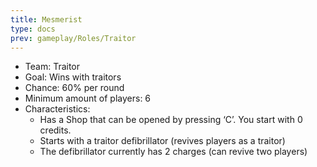 ```yaml
---
title: Mesmerist
type: docs
prev: gameplay/Roles/Traitor
---
```


- Team: Traitor
- Goal: Wins with traitors
- Chance: 60% per round
- Minimum amount of players: 6
- Characteristics:
  - Has a Shop that can be opened by pressing ‘C’. You start with 0 credits.
  - Starts with a traitor defibrillator (revives players as a traitor)
  - The defibrillator currently has 2 charges (can revive two players)
